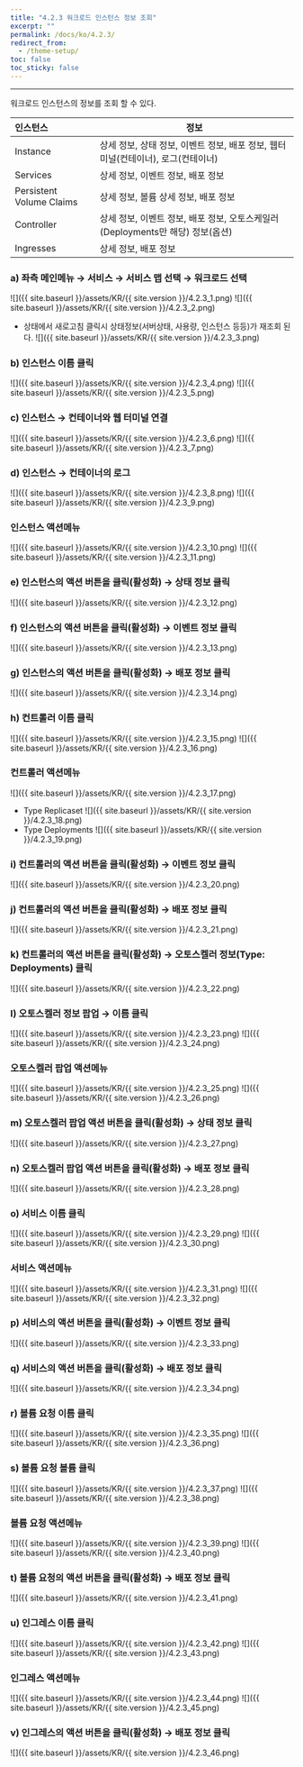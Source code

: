 ```yaml
---
title: "4.2.3 워크로드 인스턴스 정보 조회"
excerpt: ""
permalink: /docs/ko/4.2.3/
redirect_from:
  - /theme-setup/
toc: false
toc_sticky: false
---
```


---
워크로드 인스턴스의 정보를 조회 할 수 있다.

| **인스턴스**               | **정보**                                                |
| :----------------------- | ----------------------------------------------------- |
| Instance                 | 상세 정보, 상태 정보, 이벤트 정보, 배포 정보, 웹터미널\(컨테이너\), 로그\(컨테이너\) |
| Services                 | 상세 정보, 이벤트 정보, 배포 정보                                  |
| Persistent Volume Claims | 상세 정보, 볼륨 상세 정보, 배포 정보                                |
| Controller               | 상세 정보, 이벤트 정보, 배포 정보, 오토스케일러(Deployments만 해당) 정보\(옵션\)                 |
| Ingresses                | 상세 정보, 배포 정보                                          |

### a\) 좌측 메인메뉴 → 서비스 → 서비스 맵 선택 → 워크로드 선택
![]({{ site.baseurl }}/assets/KR/{{ site.version }}/4.2.3_1.png)
![]({{ site.baseurl }}/assets/KR/{{ site.version }}/4.2.3_2.png)

* 상태에서 새로고침 클릭시 상태정보(서버상태, 사용량, 인스턴스 등등)가 재조회 된다.
![]({{ site.baseurl }}/assets/KR/{{ site.version }}/4.2.3_3.png)


### b\) 인스턴스 이름 클릭
![]({{ site.baseurl }}/assets/KR/{{ site.version }}/4.2.3_4.png)
![]({{ site.baseurl }}/assets/KR/{{ site.version }}/4.2.3_5.png)

### c\) 인스턴스 → 컨테이너와 웹 터미널 연결
![]({{ site.baseurl }}/assets/KR/{{ site.version }}/4.2.3_6.png)
![]({{ site.baseurl }}/assets/KR/{{ site.version }}/4.2.3_7.png)

### d\) 인스턴스 → 컨테이너의 로그
![]({{ site.baseurl }}/assets/KR/{{ site.version }}/4.2.3_8.png)
![]({{ site.baseurl }}/assets/KR/{{ site.version }}/4.2.3_9.png)

### 인스턴스 액션메뉴
![]({{ site.baseurl }}/assets/KR/{{ site.version }}/4.2.3_10.png)
![]({{ site.baseurl }}/assets/KR/{{ site.version }}/4.2.3_11.png)

### e\) 인스턴스의 액션 버튼을 클릭\(활성화\) → 상태 정보 클릭
![]({{ site.baseurl }}/assets/KR/{{ site.version }}/4.2.3_12.png)

### f\) 인스턴스의 액션 버튼을 클릭\(활성화\) → 이벤트 정보 클릭
![]({{ site.baseurl }}/assets/KR/{{ site.version }}/4.2.3_13.png)

### g\) 인스턴스의 액션 버튼을 클릭\(활성화\) → 배포 정보 클릭
![]({{ site.baseurl }}/assets/KR/{{ site.version }}/4.2.3_14.png)


### h\) 컨트롤러 이름 클릭
![]({{ site.baseurl }}/assets/KR/{{ site.version }}/4.2.3_15.png)
![]({{ site.baseurl }}/assets/KR/{{ site.version }}/4.2.3_16.png)

### 컨트롤러 액션메뉴
![]({{ site.baseurl }}/assets/KR/{{ site.version }}/4.2.3_17.png)

* Type Replicaset
![]({{ site.baseurl }}/assets/KR/{{ site.version }}/4.2.3_18.png)
* Type Deployments
![]({{ site.baseurl }}/assets/KR/{{ site.version }}/4.2.3_19.png)

### i\) 컨트롤러의 액션 버튼을 클릭\(활성화\) → 이벤트 정보 클릭
![]({{ site.baseurl }}/assets/KR/{{ site.version }}/4.2.3_20.png)

### j\) 컨트롤러의 액션 버튼을 클릭\(활성화\) → 배포 정보 클릭
![]({{ site.baseurl }}/assets/KR/{{ site.version }}/4.2.3_21.png)

### k\) 컨트롤러의 액션 버튼을 클릭\(활성화\) → 오토스켈러 정보(Type: Deployments) 클릭
![]({{ site.baseurl }}/assets/KR/{{ site.version }}/4.2.3_22.png)

### l\) 오토스켈러 정보 팝업 → 이름 클릭
![]({{ site.baseurl }}/assets/KR/{{ site.version }}/4.2.3_23.png)
![]({{ site.baseurl }}/assets/KR/{{ site.version }}/4.2.3_24.png)

### 오토스켈러 팝업 액션메뉴
![]({{ site.baseurl }}/assets/KR/{{ site.version }}/4.2.3_25.png)
![]({{ site.baseurl }}/assets/KR/{{ site.version }}/4.2.3_26.png)

### m\) 오토스켈러 팝업 액션 버튼을 클릭\(활성화\) → 상태 정보 클릭
![]({{ site.baseurl }}/assets/KR/{{ site.version }}/4.2.3_27.png)

### n\) 오토스켈러 팝업 액션 버튼을 클릭\(활성화\) → 배포 정보 클릭
![]({{ site.baseurl }}/assets/KR/{{ site.version }}/4.2.3_28.png)


### o\) 서비스 이름 클릭
![]({{ site.baseurl }}/assets/KR/{{ site.version }}/4.2.3_29.png)
![]({{ site.baseurl }}/assets/KR/{{ site.version }}/4.2.3_30.png)

### 서비스 액션메뉴
![]({{ site.baseurl }}/assets/KR/{{ site.version }}/4.2.3_31.png)
![]({{ site.baseurl }}/assets/KR/{{ site.version }}/4.2.3_32.png)

### p\) 서비스의 액션 버튼을 클릭\(활성화\) → 이벤트 정보 클릭
![]({{ site.baseurl }}/assets/KR/{{ site.version }}/4.2.3_33.png)

### q\) 서비스의 액션 버튼을 클릭\(활성화\) → 배포 정보 클릭
![]({{ site.baseurl }}/assets/KR/{{ site.version }}/4.2.3_34.png)


### r\) 볼륨 요청 이름 클릭
![]({{ site.baseurl }}/assets/KR/{{ site.version }}/4.2.3_35.png)
![]({{ site.baseurl }}/assets/KR/{{ site.version }}/4.2.3_36.png)

### s\) 볼륨 요청 볼륨 클릭
![]({{ site.baseurl }}/assets/KR/{{ site.version }}/4.2.3_37.png)
![]({{ site.baseurl }}/assets/KR/{{ site.version }}/4.2.3_38.png)

### 볼륨 요청 액션메뉴
![]({{ site.baseurl }}/assets/KR/{{ site.version }}/4.2.3_39.png)
![]({{ site.baseurl }}/assets/KR/{{ site.version }}/4.2.3_40.png)

### t\) 볼륨 요청의 액션 버튼을 클릭\(활성화\) → 배포 정보 클릭
![]({{ site.baseurl }}/assets/KR/{{ site.version }}/4.2.3_41.png)


### u\) 인그레스 이름 클릭
![]({{ site.baseurl }}/assets/KR/{{ site.version }}/4.2.3_42.png)
![]({{ site.baseurl }}/assets/KR/{{ site.version }}/4.2.3_43.png)

### 인그레스 액션메뉴
![]({{ site.baseurl }}/assets/KR/{{ site.version }}/4.2.3_44.png)
![]({{ site.baseurl }}/assets/KR/{{ site.version }}/4.2.3_45.png)

### v\) 인그레스의 액션 버튼을 클릭\(활성화\) → 배포 정보 클릭
![]({{ site.baseurl }}/assets/KR/{{ site.version }}/4.2.3_46.png)

